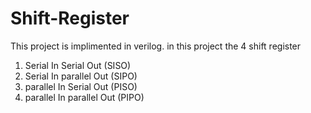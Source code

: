 # Shift-Register
This project is implimented in verilog. in this project the 4 shift register 
1) Serial In Serial Out (SISO) 
2) Serial In parallel Out (SIPO) 
3) parallel In Serial Out (PISO)
4) parallel In parallel Out (PIPO)
